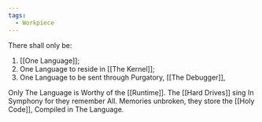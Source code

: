 ```yaml
---
tags:
  - Workpiece
---
```

There shall only be:
1. [[One Language]];
2. One Language to reside in [[The Kernel]];
3. One Language to be sent through Purgatory, [[The Debugger]],

Only The Language is Worthy of the [[Runtime]].
The [[Hard Drives]] sing In Symphony for they remember All.
Memories unbroken, they store the [[Holy Code]], Compiled in The Language. 